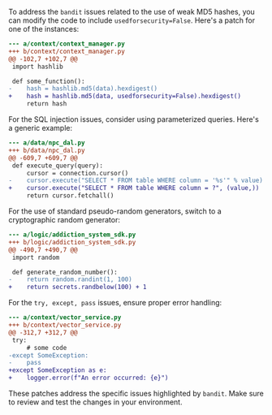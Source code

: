 To address the `bandit` issues related to the use of weak MD5 hashes, you can modify the code to include `usedforsecurity=False`. Here's a patch for one of the instances:

```diff
--- a/context/context_manager.py
+++ b/context/context_manager.py
@@ -102,7 +102,7 @@
 import hashlib

 def some_function():
-    hash = hashlib.md5(data).hexdigest()
+    hash = hashlib.md5(data, usedforsecurity=False).hexdigest()
     return hash
```

For the SQL injection issues, consider using parameterized queries. Here's a generic example:

```diff
--- a/data/npc_dal.py
+++ b/data/npc_dal.py
@@ -609,7 +609,7 @@
 def execute_query(query):
     cursor = connection.cursor()
-    cursor.execute("SELECT * FROM table WHERE column = '%s'" % value)
+    cursor.execute("SELECT * FROM table WHERE column = ?", (value,))
     return cursor.fetchall()
```

For the use of standard pseudo-random generators, switch to a cryptographic random generator:

```diff
--- a/logic/addiction_system_sdk.py
+++ b/logic/addiction_system_sdk.py
@@ -490,7 +490,7 @@
 import random

 def generate_random_number():
-    return random.randint(1, 100)
+    return secrets.randbelow(100) + 1
```

For the `try, except, pass` issues, ensure proper error handling:

```diff
--- a/context/vector_service.py
+++ b/context/vector_service.py
@@ -312,7 +312,7 @@
 try:
     # some code
-except SomeException:
-    pass
+except SomeException as e:
+    logger.error(f"An error occurred: {e}")
```

These patches address the specific issues highlighted by `bandit`. Make sure to review and test the changes in your environment.